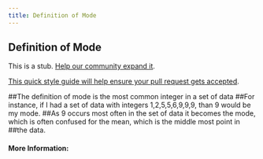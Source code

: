 ```yaml
---
title: Definition of Mode
---
```

## Definition of Mode

This is a stub. <a href='https://github.com/freecodecamp/guides/tree/master/src/pages/mathematics/definition-of-mode/index.md' target='_blank' rel='nofollow'>Help our community expand it</a>.

<a href='https://github.com/freecodecamp/guides/blob/master/README.md' target='_blank' rel='nofollow'>This quick style guide will help ensure your pull request gets accepted</a>.

##The definition of mode is the most common integer in a set of data
##For instance, if I had a set of data with integers 1,2,5,5,6,9,9,9, than 9 would be my mode. 
##As 9 occurs most often in the set of data it becomes the mode, which is often confused for the mean, which is the middle most point in ##the data.

#### More Information:
<!-- Please add any articles you think might be helpful to read before writing the article -->


